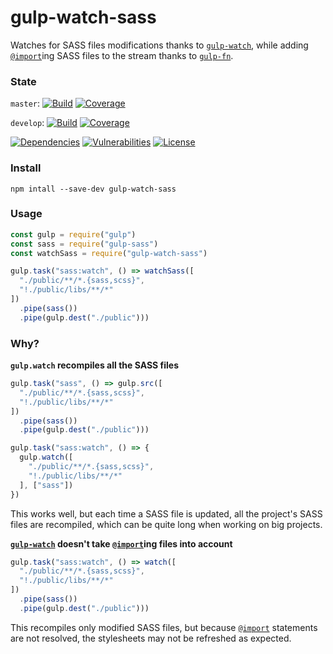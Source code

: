 # gulp-watch-sass

Watches for SASS files modifications thanks to [`gulp-watch`](https://www.npmjs.com/package/gulp-watch), while adding [`@import`](http://sass-lang.com/guide#topic-5)ing SASS files to the stream thanks to [`gulp-fn`](https://www.npmjs.com/package/gulp-fn).

### State

`master`: [![Build](https://api.travis-ci.org/sp00m/gulp-watch-sass.svg?branch=master)](https://travis-ci.org/sp00m/gulp-watch-sass)
[![Coverage](https://coveralls.io/repos/github/sp00m/gulp-watch-sass/badge.svg?branch=master)](https://coveralls.io/github/sp00m/gulp-watch-sass?branch=master)

`develop`: [![Build](https://api.travis-ci.org/sp00m/gulp-watch-sass.svg?branch=develop)](https://travis-ci.org/sp00m/gulp-watch-sass)
[![Coverage](https://coveralls.io/repos/github/sp00m/gulp-watch-sass/badge.svg?branch=develop)](https://coveralls.io/github/sp00m/gulp-watch-sass?branch=develop)

[![Dependencies](https://david-dm.org/sp00m/gulp-watch-sass/status.svg)](https://david-dm.org/sp00m/gulp-watch-sass)
[![Vulnerabilities](https://snyk.io/test/github/sp00m/gulp-watch-sass/badge.svg)](https://snyk.io/test/github/sp00m/gulp-watch-sass)
[![License](https://img.shields.io/badge/license-MIT-brightgreen.svg?style=flat)](https://opensource.org/licenses/MIT)

### Install

```
npm intall --save-dev gulp-watch-sass
```

### Usage

```js
const gulp = require("gulp")
const sass = require("gulp-sass")
const watchSass = require("gulp-watch-sass")

gulp.task("sass:watch", () => watchSass([
  "./public/**/*.{sass,scss}",
  "!./public/libs/**/*"
])
  .pipe(sass())
  .pipe(gulp.dest("./public")))
```

### Why?

**`gulp.watch` recompiles all the SASS files**

```js
gulp.task("sass", () => gulp.src([
  "./public/**/*.{sass,scss}",
  "!./public/libs/**/*"
])
  .pipe(sass())
  .pipe(gulp.dest("./public")))

gulp.task("sass:watch", () => {
  gulp.watch([
    "./public/**/*.{sass,scss}",
    "!./public/libs/**/*"
  ], ["sass"])
})
```

This works well, but each time a SASS file is updated, all the project's SASS files are recompiled, which can be quite long when working on big projects.

**[`gulp-watch`](https://www.npmjs.com/package/gulp-watch) doesn't take [`@import`](http://sass-lang.com/guide#topic-5)ing files into account**

```js
gulp.task("sass:watch", () => watch([
  "./public/**/*.{sass,scss}",
  "!./public/libs/**/*"
])
  .pipe(sass())
  .pipe(gulp.dest("./public")))
```

This recompiles only modified SASS files, but because [`@import`](http://sass-lang.com/guide#topic-5) statements are not resolved, the stylesheets may not be refreshed as expected.
